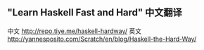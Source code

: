 
"Learn Haskell Fast and Hard" 中文翻译
------

中文 http://repo.tiye.me/haskell-hardway/
英文 http://yannesposito.com/Scratch/en/blog/Haskell-the-Hard-Way/
